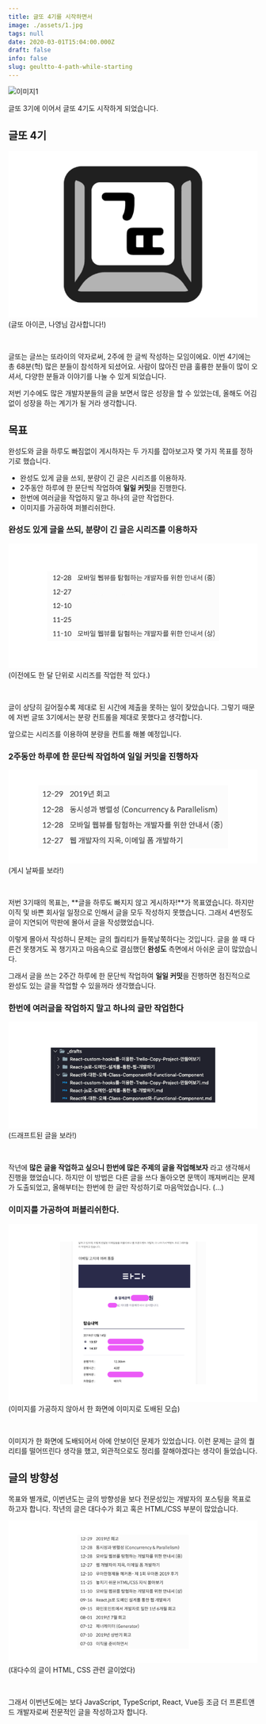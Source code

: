 ```yaml
---
title: 글또 4기를 시작하면서
image: ./assets/1.jpg
tags: null
date: 2020-03-01T15:04:00.000Z
draft: false
info: false
slug: geultto-4-path-while-starting
---
```


![이미지1](./assets/1.jpg)

글또 3기에 이어서 글또 4기도 시작하게 되었습니다.

## 글또 4기

![이미지2](./assets/2.png)
(글또 아이콘, 나영님 감사합니다!)

<br/>

글또는 글쓰는 또라이의 약자로써, 2주에 한 글씩 작성하는 모임이에요. 이번 4기에는 총 68분(헉) 많은 분들이 참석하게 되셨어요. 사람이 많아진 만큼 훌륭한 분들이 많이 오셔서, 다양한 분들과 이야기를 나눌 수 있게 되었습니다.

저번 기수에도 많은 개발자분들의 글을 보면서 많은 성장을 할 수 있었는데, 올해도 어김없이 성장을 하는 계기가 될 거라 생각합니다.

## 목표

완성도와 글을 하루도 빠짐없이 게시하자는 두 가지를 잡아보고자 몇 가지 목표를 정하기로 했습니다.

- 완성도 있게 글을 쓰되, 분량이 긴 글은 시리즈를 이용하자.
- 2주동안 하루에 한 문단씩 작업하여 **일일 커밋**을 진행한다.
- 한번에 여러글을 작업하지 말고 하나의 글만 작업한다.
- 이미지를 가공하여 퍼블리쉬한다.

### 완성도 있게 글을 쓰되, 분량이 긴 글은 시리즈를 이용하자

![이미지6](./assets/6.png)
(이전에도 한 달 단위로 시리즈를 작업한 적 있다.)

<br/>

글이 상당히 길어질수록 제대로 된 시간에 제출을 못하는 일이 잦았습니다. 그렇기 때문에 저번 글또 3기에서는 분량 컨트롤을 제대로 못했다고 생각합니다.

앞으로는 시리즈를 이용하여 분량을 컨트롤 해볼 예정입니다.

### 2주동안 하루에 한 문단씩 작업하여 일일 커밋을 진행하자

![이미지3](./assets/3.png)
(게시 날짜를 보라!)

<br/>

저번 3기때의 목표는, **글을 하루도 빠지지 않고 게시하자!**가 목표였습니다. 하지만 이직 및 바쁜 회사일 일정으로 인해서 글을 모두 작성하지 못했습니다. 그래서 4번정도 글이 지연되어 막판에 몰아서 글을 작성했었습니다.

이렇게 몰아서 작성하니 문제는 글의 퀄리티가 들쭉날쭉하다는 것입니다. 글을 쓸 때 다른건 못챙겨도 꼭 챙기자고 마음속으로 결심했던 **완성도** 측면에서 아쉬운 글이 많았습니다.

그래서 글을 쓰는 2주간 하루에 한 문단씩 작업하여 **일일 커밋**을 진행하면 점진적으로 완성도 있는 글을 작업할 수 있을꺼라 생각했습니다.

### 한번에 여러글을 작업하지 말고 하나의 글만 작업한다

![이미지4](./assets/4.png)
(드래프트된 글을 보라!)

<br/>

작년에 **많은 글을 작업하고 싶으니 한번에 많은 주제의 글을 작업해보자** 라고 생각해서 진행을 했었습니다. 하지만 이 방법은 다른 글을 쓰다 돌아오면 문맥이 깨져버리는 문제가 도출되었고, 올해부터는 한번에 한 글만 작성하기로 마음먹었습니다. (...)

### 이미지를 가공하여 퍼블리쉬한다.

![이미지5](./assets/5.png)
(이미지를 가공하지 않아서 한 화면에 이미지로 도배된 모습)

<br/>

이미지가 한 화면에 도배되어서 아에 안보이던 문제가 있었습니다. 이런 문제는 글의 퀄리티를 떨어뜨린다 생각을 했고, 외관적으로도 정리를 잘해야겠다는 생각이 들었습니다.

## 글의 방향성

목표와 별개로, 이번년도는 글의 방향성을 보다 전문성있는 개발자의 포스팅을 목표로 하고자 합니다. 작년의 글은 대다수가 회고 혹은 HTML/CSS 부분이 많았습니다.

![이미지7](./assets/7.png)
(대다수의 글이 HTML, CSS 관련 글이었다)

<br/>

그래서 이번년도에는 보다 JavaScript, TypeScript, React, Vue등 조금 더 프론트앤드 개발자로써 전문적인 글을 작성하고자 합니다.